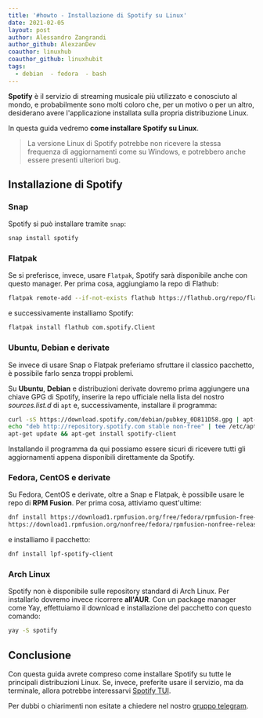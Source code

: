 ```yaml
---
title: '#howto - Installazione di Spotify su Linux'
date: 2021-02-05
layout: post
author: Alessandro Zangrandi
author_github: AlexzanDev
coauthor: linuxhub
coauthor_github: linuxhubit
tags:
  - debian  - fedora  - bash
---
```

**Spotify** è il servizio di streaming musicale più utilizzato e conosciuto al mondo, e probabilmente sono molti coloro che, per un motivo o per un altro, desiderano avere l'applicazione installata sulla propria distribuzione Linux.

In questa guida vedremo **come installare Spotify su Linux**.

> La versione Linux di Spotify potrebbe non ricevere la stessa frequenza di aggiornamenti come su Windows, e potrebbero anche essere presenti ulteriori bug. 

## Installazione di Spotify

### Snap

Spotify si può installare tramite `snap`:

```bash
snap install spotify
```

### Flatpak

Se si preferisce, invece, usare `Flatpak`, Spotify sarà disponibile anche con questo manager. Per prima cosa, aggiungiamo la repo di Flathub:

```bash
flatpak remote-add --if-not-exists flathub https://flathub.org/repo/flathub.flatpakrepo
```

e successivamente installiamo Spotify:

```bash
flatpak install flathub com.spotify.Client
```

### Ubuntu, Debian e derivate

Se invece di usare Snap o Flatpak preferiamo sfruttare il classico pacchetto, è possibile farlo senza troppi problemi.

Su **Ubuntu**, **Debian** e distribuzioni derivate dovremo prima aggiungere una chiave GPG di Spotify, inserire la repo ufficiale nella lista del nostro *sources.list.d* di `apt` e, successivamente, installare il programma:

```bash
curl -sS https://download.spotify.com/debian/pubkey_0D811D58.gpg | apt-key add - 
echo "deb http://repository.spotify.com stable non-free" | tee /etc/apt/sources.list.d/spotify.list
apt-get update && apt-get install spotify-client
```

Installando il programma da qui possiamo essere sicuri di ricevere tutti gli aggiornamenti appena disponibili direttamente da Spotify.

### Fedora, CentOS e derivate

Su Fedora, CentOS e derivate, oltre a Snap e Flatpak, è possibile usare le repo di **RPM Fusion**. Per prima cosa, attiviamo quest'ultime:

```bash
dnf install https://download1.rpmfusion.org/free/fedora/rpmfusion-free-release-$(rpm -E %fedora).noarch.rpm \
https://download1.rpmfusion.org/nonfree/fedora/rpmfusion-nonfree-release-$(rpm -E %fedora).noarch.rpm
```

e installiamo il pacchetto:

```bash
dnf install lpf-spotify-client
```

### Arch Linux

Spotify non è disponibile sulle repository standard di Arch Linux. Per installarlo dovremo invece ricorrere **all'AUR**. Con un package manager come Yay, effettuiamo il download e installazione del pacchetto con questo comando:

```bash
yay -S spotify
```

## Conclusione

Con questa guida avrete compreso come installare Spotify su tutte le principali distribuzioni Linux. Se, invece, preferite usare il servizio, ma da terminale, allora potrebbe interessarvi [Spotify TUI](https://linuxhub.it/articles/howto-come-installare-e-configurare-spotify-tui).

Per dubbi o chiarimenti non esitate a chiedere nel nostro <a href="https://t.me/linuxpeople">gruppo telegram</a>.